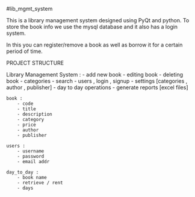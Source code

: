 #lib_mgmt_system

This is a library management system designed using PyQt and python.
To store the book info we use the mysql database and it also has a login system.

In this you can register/remove a book as well as borrow it for a certain period  of time.



PROJECT STRUCTURE

Library Management System :
	- add new book
	- editing book
	- deleting book
	- categories
	- search
	- users , login , signup
	- settings [categories , author , publisher]
	- day to day operations
	- generate reports [excel files]


	book :
		- code
		- title
		- description
		- category
		- price
		- author
		- publisher

	users :
		- username
		- password
		- email addr

	day_to_day :
		- book name
		- retrieve / rent
		- days
